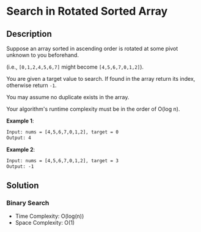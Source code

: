 # Search in Rotated Sorted Array

## Description

Suppose an array sorted in ascending order is rotated at some pivot unknown to you beforehand.

(i.e., `[0,1,2,4,5,6,7]` might become `[4,5,6,7,0,1,2]`).

You are given a target value to search. If found in the array return its index, otherwise return `-1`.

You may assume no duplicate exists in the array.

Your algorithm's runtime complexity must be in the order of O(log n).

**Example 1**:

```txt
Input: nums = [4,5,6,7,0,1,2], target = 0
Output: 4
```

**Example 2**:

```txt
Input: nums = [4,5,6,7,0,1,2], target = 3
Output: -1
```

## Solution

### Binary Search

* Time Complexity: O(log(n))
* Space Complexity: O(1)
